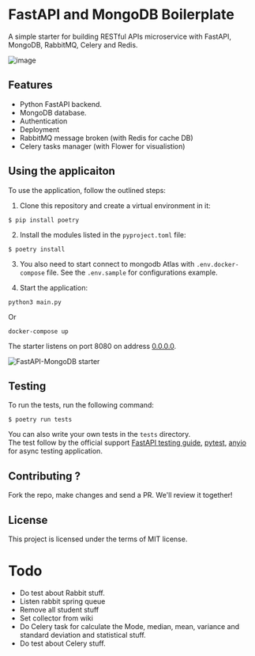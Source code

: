 # FastAPI and MongoDB Boilerplate

A simple starter for building RESTful APIs microservice with FastAPI, MongoDB, RabbitMQ, Celery and Redis.

![image](./img.jpg)

## Features

+ Python FastAPI backend.
+ MongoDB database.
+ Authentication
+ Deployment
+ RabbitMQ message broken (with Redis for cache DB)
+ Celery tasks manager (with Flower for visualistion)

## Using the applicaiton

To use the application, follow the outlined steps:

1. Clone this repository and create a virtual environment in it:

```console
$ pip install poetry
```

2. Install the modules listed in the `pyproject.toml` file:

```console
$ poetry install
```
3. You also need to start connect to mongodb Atlas with `.env.docker-compose` file. See the `.env.sample` for configurations example. 


4. Start the application:

```console
python3 main.py
```

Or 

```console
docker-compose up
```

The starter listens on port 8080 on address [0.0.0.0](0.0.0.0:8080). 

![FastAPI-MongoDB starter](doc.png)


## Testing

To run the tests, run the following command:

```console
$ poetry run tests
```

You can also write your own tests in the `tests` directory.  
The test follow by the official support [FastAPI testing guide](https://fastapi.tiangolo.com/tutorial/testing/), [pytest](https://docs.pytest.org/en/stable/), [anyio](https://anyio.readthedocs.io/en/stable/) for async testing application.

## Contributing ?

Fork the repo, make changes and send a PR. We'll review it together!

## License

This project is licensed under the terms of MIT license.

# Todo
+ Do test about Rabbit stuff. 
+ Listen rabbit spring queue
+ Remove all student stuff
+ Set collector from wiki
+ Do Celery task for calculate the Mode, median, mean, variance and standard deviation and statistical stuff.
+ Do test about Celery stuff. 

